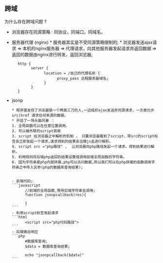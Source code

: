 ## 跨域

为什么存在跨域问题 ?

* 浏览器存在同源策略 : 同协议，同端口，同域名。 

- 服务器代理 (nginx)
      * 服务器其实是不受同源策略限制的; 
      * 浏览器发送ajax请求 => 本机的nginx服务器 => 代理请求，向其他服务器发起请求并返回数据 => 返回的数据由nginx进行转发，返回浏览器;
```   
      http {
            server {
                  location = /自己的代理名称 {
                        proxy_pass 远程服务器域名;
                  }
            }
      }
```

- jsonp 

      * 程序猿发现了浏览器是一个两面三刀的人,一边组织ajax发送非同源请求，一方面允许src|href 请求任何来源的数据。
      * 开启了一场头脑风暴 ：
      1. 全局函数可以在任意位置调用。
      2. 可以被外联的script调用
      3. script 在浏览器之中解析的机制 ， 只要浏览器看到了script，带src的script标签会立即发起一个请求,请求得到的结果会当做js去进行解析。
      4. script src ="php路径" ,  让浏览器向php路径发起一个请求。得到结果进行解析。
      5. 利用规则将后端php返回的结果设置成调用前端全局函数的字符串。
      6. 因为字符串是php内部拼接,php可以访问数据,所以我们可以在php拼接的函数调用字符串之中传入实参(php的数据库查询结果);


      - 前端代码;
      ```javascript
            //前端的全局函数,等待后端字符串去调用;
            function jsonpcallback(res){

            }
      ```
      - 利用script标签发起请求
      ```html
            <script src="php代码路径">
      ```
      - 后端做出响应 
      ```php
            #数据库查询;
            $data = 数据库查询结果;

            echo "jsonpcallback($data)"
      ```
